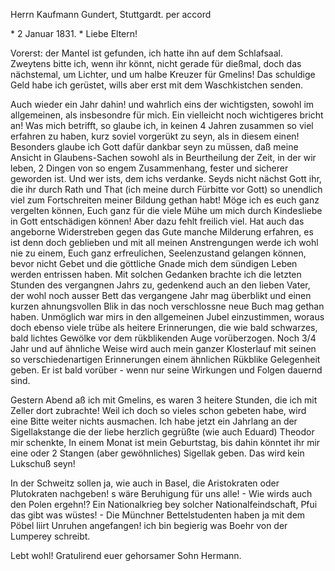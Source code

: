 Herrn Kaufmann Gundert, Stuttgardt. per accord

 <Mlbr>* 2 Januar 1831. <Sonntg>*
Liebe Eltern!

Vorerst: der Mantel ist gefunden, ich hatte ihn auf dem Schlafsaal. Zweytens bitte ich, wenn ihr könnt, nicht gerade für dießmal, doch das nächstemal, um Lichter, und um halbe Kreuzer für Gmelins! Das schuldige Geld habe ich gerüstet, wills aber erst mit dem Waschkistchen senden.

Auch wieder ein Jahr dahin! und wahrlich eins der wichtigsten, sowohl im allgemeinen, als insbesondre für mich. Ein vielleicht noch wichtigeres bricht an! Was mich betrifft, so glaube ich, in keinen 4 Jahren zusammen so viel erfahren zu haben, kurz soviel vorgerükt zu seyn, als in diesem einen! Besonders glaube ich Gott dafür dankbar seyn zu müssen, daß meine Ansicht in Glaubens-Sachen sowohl als in Beurtheilung der Zeit, in der wir leben, 2 Dingen von so engem Zusammenhang, fester und sicherer geworden ist. Und wer ists, dem ichs verdanke. Seyds nicht nächst Gott ihr, die ihr durch Rath und That (ich meine durch Fürbitte vor Gott) so unendlich viel zum Fortschreiten meiner Bildung gethan habt! Möge ich es euch ganz vergelten können, Euch ganz für die viele Mühe um mich durch Kindesliebe in Gott entschädigen können! Aber dazu fehlt freilich viel. Hat auch das angeborne Widerstreben gegen das Gute manche Milderung erfahren, es ist denn doch geblieben und mit all meinen Anstrengungen werde ich wohl nie zu einem, Euch ganz erfreulichen, Seelenzustand gelangen können, bevor nicht Gebet und die göttliche Gnade mich dem sündigen Leben werden entrissen haben. Mit solchen Gedanken brachte ich die letzten Stunden des vergangnen Jahrs zu, gedenkend auch an den lieben Vater, der wohl noch ausser Bett das vergangene Jahr mag überblikt und einen kurzen ahnungsvollen Blik in das noch verschlossne neue Buch mag gethan haben. Unmöglich war mirs in den allgemeinen Jubel einzustimmen, woraus doch ebenso viele trübe als heitere Erinnerungen, die wie bald schwarzes, bald lichtes Gewölke vor dem rükblikenden Auge vorüberzogen. Noch 3/4 Jahr und auf ähnliche Weise wird auch mein ganzer Klosterlauf mit seinen so verschiedenartigen Erinnerungen einem ähnlichen Rükblike Gelegenheit geben. Er ist bald vorüber - wenn nur seine Wirkungen und Folgen dauernd sind.

Gestern Abend aß ich mit Gmelins, es waren 3 heitere Stunden, die ich mit Zeller dort zubrachte! Weil ich doch so vieles schon gebeten habe, wird eine Bitte weiter nichts ausmachen. Ich habe jetzt ein Jahrlang an der Sigellakstange die der liebe herzlich gegrüßte (wie auch Eduard) Theodor mir schenkte, In einem Monat ist mein Geburtstag, bis dahin könntet ihr mir eine oder 2 Stangen (aber gewöhnliches) Sigellak geben. Das wird kein Lukschuß seyn!

In der Schweitz sollen ja, wie auch in Basel, die Aristokraten oder Plutokraten nachgeben! s wäre Beruhigung für uns alle! - Wie wirds auch den Polen ergehn!? Ein Nationalkrieg bey solcher Nationalfeindschaft, Pfui das gibt was wüstes! - Die Münchner Bettelstudenten haben ja mit dem Pöbel liirt Unruhen angefangen! ich bin begierig was Boehr von der Lumperey schreibt.

Lebt wohl!
 Gratulirend euer gehorsamer Sohn Hermann.
